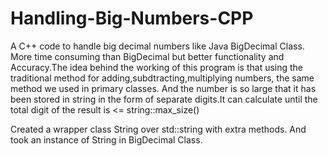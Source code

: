 # Handling-Big-Numbers-CPP

A C++ code to handle big decimal  numbers like Java BigDecimal Class. More time consuming than BigDecimal but better functionality and Accuracy.The idea behind the working of this program is that using the traditional method for adding,subdtracting,multiplying numbers, the same method we used in primary classes. And the number is so large that it has been stored in string in the form of separate digits.It can calculate until the total digit of the result is <= string::max_size()

Created a wrapper class String over std::string with extra methods. And took an instance of String in BigDecimal Class.